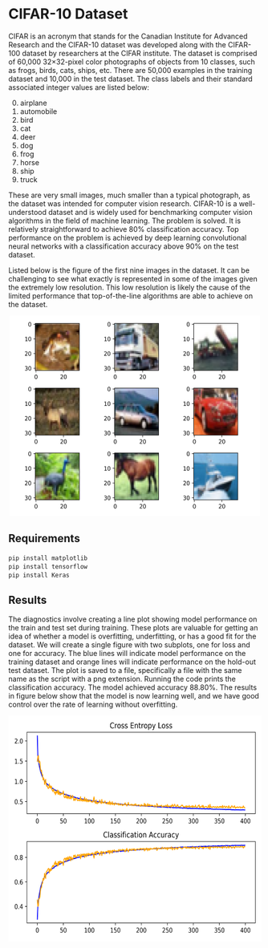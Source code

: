 # CIFAR-10 Dataset

CIFAR is an acronym that stands for the Canadian Institute for Advanced Research and the CIFAR-10 dataset was developed along with the CIFAR-100 dataset by researchers at the CIFAR institute. The dataset is comprised of 60,000 32×32-pixel color photographs of objects from 10 classes, such as frogs, birds, cats, ships, etc. There are 50,000 examples in the training dataset and 10,000 in the test dataset. The class labels and their standard associated integer values are listed below:

0. airplane
1. automobile
2. bird
3. cat
4. deer
5. dog
6. frog
7. horse
8. ship
9. truck

These are very small images, much smaller than a typical photograph, as the dataset was intended for computer vision research. CIFAR-10 is a well-understood dataset and is widely used for benchmarking computer vision algorithms in the field of machine learning. The problem is solved. It is relatively straightforward to achieve 80% classification accuracy. Top performance on the problem is achieved by deep learning convolutional neural networks with a classification accuracy above 90% on the test dataset.

Listed below is the figure of the first nine images in the dataset. It can be challenging to see what exactly is represented in some of the images given the extremely low resolution. This low resolution is likely the cause of the limited performance that top-of-the-line algorithms are able to achieve on the dataset.

<p align="center">
  <img src="images\CIFAR10.png" width="500" height="400">
</p>

## Requirements
~~~bash
pip install matplotlib 
pip install tensorflow 
pip install Keras 
~~~

## Results
The diagnostics involve creating a line plot showing model performance on the train and test set during training. These plots are valuable for getting an idea of whether a model is overfitting, underfitting, or has a good fit for the dataset. We will create a single figure with two subplots, one for loss and one for accuracy. The blue lines will indicate model performance on the training dataset and orange lines will indicate performance on the hold-out test dataset. The plot is saved to a file, specifically a file with the same name as the script with a png extension. Running the code prints the classification accuracy. The model achieved accuracy 88.80%. The results in figure below show that the model is now learning well, and we have good control over the rate of learning without overfitting.

<p align="center">
  <img src="results/CIFAR10.png" width="550" height="450">
</p>

